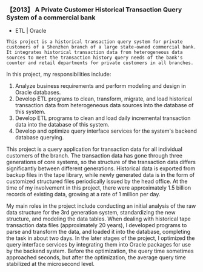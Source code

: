 ### 【2013】 A Private Customer Historical Transaction Query System of a commercial bank

+ ETL | Oracle

```
This project is a historical transaction query system for private customers of a Shenzhen branch of a large state-owned commercial bank. It integrates historical transaction data from heterogeneous data sources to meet the transaction history query needs of the bank's counter and retail departments for private customers in all branches.
``` 
 
In this project, my responsibilities include:

1. Analyze business requirements and perform modeling and design in Oracle databases.
2. Develop ETL programs to clean, transform, migrate, and load historical transaction data from heterogeneous data sources into the database of this system.
3. Develop ETL programs to clean and load daily incremental transaction data into the database of this system.
4. Develop and optimize query interface services for the system's backend database querying.

This project is a query application for transaction data for all individual customers of the branch. The transaction data has gone through three generations of core systems, so the structure of the transaction data differs significantly between different generations. Historical data is exported from backup files in the tape library, while newly generated data is in the form of customized structured files periodically issued by the head office. At the time of my involvement in this project, there were approximately 1.5 billion records of existing data, growing at a rate of 1 million per day.

My main roles in the project include conducting an initial analysis of the raw data structure for the 3rd generation system, standardizing the new structure, and modeling the data tables. When dealing with historical tape transaction data files (approximately 20 years), I developed programs to parse and transform the data, and loaded it into the database, completing the task in about two days. In the later stages of the project, I optimized the query interface services by integrating them into Oracle packages for use by the backend system. Before the optimization, the query time sometimes approached seconds, but after the optimization, the average query time stabilized at the microsecond level.

